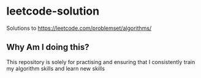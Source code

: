 # leetcode-solution
Solutions to https://leetcode.com/problemset/algorithms/

## Why Am I doing this?
This repository is solely for practising and ensuring that I consistently train
my algorithm skills and learn new skills
